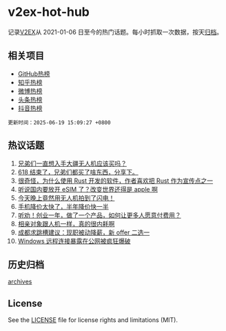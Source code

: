 # v2ex-hot-hub

 记录[V2EX](https://www.v2ex.com/)从 2021-01-06 日至今的热门话题。每小时抓取一次数据，按天[归档](archives)。
 
 ## 相关项目

- [GitHub热榜](https://github.com/it985/github-hot-hub)
- [知乎热榜](https://github.com/it985/zhihu-hot-hub)
- [微博热榜](https://github.com/it985/weibo-hot-hub)
- [头条热榜](https://github.com/it985/toutiao-hot-hub)
- [抖音热榜](https://github.com/it985/douyin-hot-hub)


 `更新时间：2025-06-19 15:09:27 +0800`

## 热议话题

1. [兄弟们一直想入手大疆无人机应该买吗？](https://www.v2ex.com/t/1139574)
1. [618 结束了，兄弟们都买了啥东西，分享下。](https://www.v2ex.com/t/1139619)
1. [很奇怪，为什么使用 Rust 开发的软件，作者喜欢把 Rust 作为宣传点之一](https://www.v2ex.com/t/1139502)
1. [听说国内要放开 eSIM 了？改变世界还得是 apple 啊](https://www.v2ex.com/t/1139598)
1. [今天晚上竟然用无人机拍到了闪电！](https://www.v2ex.com/t/1139546)
1. [手机降价太快了，半年降价快一半](https://www.v2ex.com/t/1139497)
1. [听劝！创业一年，做了一个产品，如何让更多人愿意付费用？](https://www.v2ex.com/t/1139572)
1. [相亲对象跟人机一样，真的很内耗啊](https://www.v2ex.com/t/1139629)
1. [成都求跳槽建议：现职被动降薪，新 offer 二选一](https://www.v2ex.com/t/1139531)
1. [Windows 远程连接暴露在公网被疯狂爆破](https://www.v2ex.com/t/1139552)

## 历史归档

[archives](archives)

## License

See the [LICENSE](LICENSE) file for license rights and limitations (MIT).
